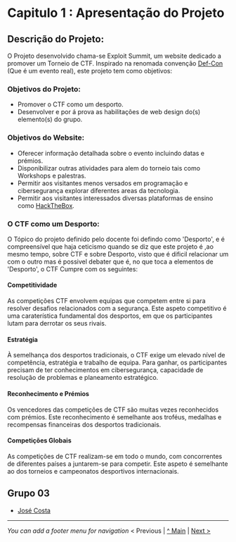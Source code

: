 # Capitulo 1 : Apresentação do Projeto 

## Descrição do Projeto:

O Projeto desenvolvido chama-se Exploit Summit, um website dedicado a promover um Torneio de CTF.
Inspirado na renomada convenção [Def-Con](https://defcon.org/) (Que é um evento real), este projeto tem como objetivos:

### Objetivos do Projeto:

* Promover o CTF como um desporto.
* Desenvolver e por á prova as habilitações de web design do(s) elemento(s) do grupo.

### Objetivos do Website:

* Oferecer informação detalhada sobre o evento incluindo datas e prémios.
* Disponibilizar outras atividades para alem do torneio tais como Workshops e palestras.
* Permitir aos visitantes menos versados em programação e cibersegurança explorar diferentes areas da tecnologia.
* Permitir aos visitantes interessados diversas plataformas de ensino como [HackTheBox](https://www.hackthebox.com/).

### O CTF como um Desporto:

O Tópico do projeto definido pelo docente foi defindo como 'Desporto', e é compreensível que haja ceticismo quando se diz que este projeto é
,ao mesmo tempo, sobre CTF e sobre Desporto, visto que é dificil relacionar um com o outro mas é possivel debater que é, no que toca a elementos de 'Desporto', o CTF Cumpre com os seguintes:

#### Competitividade

As competições CTF envolvem equipas que competem entre si para resolver desafios relacionados com a segurança. Este aspeto competitivo é uma caraterística fundamental dos desportos, em que os participantes lutam para derrotar os seus rivais.

#### Estratégia

À semelhança dos desportos tradicionais, o CTF exige um elevado nível de competência, estratégia e trabalho de equipa. Para ganhar, os participantes precisam de ter conhecimentos em cibersegurança, capacidade de resolução de problemas e planeamento estratégico.

#### Reconhecimento e Prémios

Os vencedores das competições de CTF são muitas vezes reconhecidos com prémios. Este reconhecimento é semelhante aos troféus, medalhas e recompensas financeiras dos desportos tradicionais.

#### Competições Globais

As competições de CTF realizam-se em todo o mundo, com concorrentes de diferentes países a juntarem-se para competir. Este aspeto é semelhante ao dos torneios e campeonatos desportivos internacionais.


## Grupo 03

* [José Costa](https://github.com/a045943)
 


---
_You can add a footer menu for navigation_ 
< Previous | [^ Main](../../../) | [Next >](c2.md)